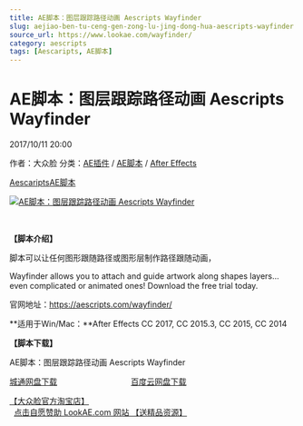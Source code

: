 ```yaml
---
title: AE脚本：图层跟踪路径动画 Aescripts Wayfinder
slug: aejiao-ben-tu-ceng-gen-zong-lu-jing-dong-hua-aescripts-wayfinder
source_url: https://www.lookae.com/wayfinder/
category: aescripts
tags: [Aescaripts, AE脚本]
---
```

# AE脚本：图层跟踪路径动画 Aescripts Wayfinder

2017/10/11 20:00

作者：大众脸
分类：[AE插件](https://www.lookae.com/after-effects/aechajian/) / [AE脚本](https://www.lookae.com/after-effects/aescripts/) / [After Effects](https://www.lookae.com/after-effects/)

[Aescaripts](https://www.lookae.com/tag/aescaripts/)[AE脚本](https://www.lookae.com/tag/ae%e8%84%9a%e6%9c%ac/)

[![AE脚本：图层跟踪路径动画 Aescripts Wayfinder](https://www.lookae.com/wp-content/uploads/2017/10/wayfinderbanner.jpg "AE脚本：图层跟踪路径动画 Aescripts Wayfinder-LookAE.com")](https://www.lookae.com/wp-content/uploads/2017/10/wayfinderbanner.jpg)

[﻿﻿﻿](http://cloud.video.taobao.com/play/u/null/p/1/e/6/t/1/485840145649.mp4)

**【脚本介绍】**

脚本可以让任何图形跟随路径或图形层制作路径跟随动画，

Wayfinder allows you to attach and guide artwork along shapes layers… even complicated or animated ones! Download the free trial today.

官网地址：https://aescripts.com/wayfinder/

**适用于Win/Mac：**After Effects CC 2017, CC 2015.3, CC 2015, CC 2014

**【脚本下载】**

AE脚本：图层跟踪路径动画 Aescripts Wayfinder

[城通网盘下载](https://www.pipipan.com/fs/680462-223734226)                                 [百度云网盘下载](https://pan.baidu.com/s/1boQQbuf)

[【大众脸官方淘宝店】](https://lookae.taobao.com/)                [点击自愿赞助 LookAE.com 网站 【送精品资源】](https://www.lookae.com/sponsor/)
